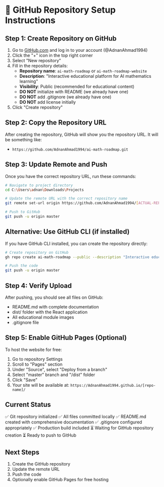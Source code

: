 # 🚀 GitHub Repository Setup Instructions

## Step 1: Create Repository on GitHub
1. Go to [GitHub.com](https://github.com) and log in to your account (@AdnanAhmad1994)
2. Click the "+" icon in the top right corner
3. Select "New repository"
4. Fill in the repository details:
   - **Repository name**: `ai-math-roadmap` or `ai-math-roadmap-website`
   - **Description**: "Interactive educational platform for AI mathematics learning"
   - **Visibility**: Public (recommended for educational content)
   - **DO NOT** initialize with README (we already have one)
   - **DO NOT** add .gitignore (we already have one)
   - **DO NOT** add license initially
5. Click "Create repository"

## Step 2: Copy the Repository URL
After creating the repository, GitHub will show you the repository URL. It will be something like:
- `https://github.com/AdnanAhmad1994/ai-math-roadmap.git`

## Step 3: Update Remote and Push
Once you have the correct repository URL, run these commands:

```bash
# Navigate to project directory
cd C:\Users\adnan\Downloads\Projects

# Update the remote URL with the correct repository name
git remote set-url origin https://github.com/AdnanAhmad1994/[ACTUAL-REPO-NAME].git

# Push to GitHub
git push -u origin master
```

## Alternative: Use GitHub CLI (if installed)
If you have GitHub CLI installed, you can create the repository directly:

```bash
# Create repository on GitHub
gh repo create ai-math-roadmap --public --description "Interactive educational platform for AI mathematics learning"

# Push the code
git push -u origin master
```

## Step 4: Verify Upload
After pushing, you should see all files on GitHub:
- README.md with complete documentation
- dist/ folder with the React application
- All educational module images
- .gitignore file

## Step 5: Enable GitHub Pages (Optional)
To host the website for free:
1. Go to repository Settings
2. Scroll to "Pages" section
3. Under "Source", select "Deploy from a branch"
4. Select "master" branch and "/dist" folder
5. Click "Save"
6. Your site will be available at: `https://AdnanAhmad1994.github.io/[repo-name]/`

## Current Status
✅ Git repository initialized
✅ All files committed locally
✅ README.md created with comprehensive documentation
✅ .gitignore configured appropriately
✅ Production build included
⏳ Waiting for GitHub repository creation
⏳ Ready to push to GitHub

## Next Steps
1. Create the GitHub repository
2. Update the remote URL
3. Push the code
4. Optionally enable GitHub Pages for free hosting
